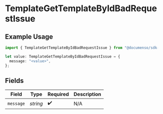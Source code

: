 # TemplateGetTemplateByIdBadRequestIssue

## Example Usage

```typescript
import { TemplateGetTemplateByIdBadRequestIssue } from "@documenso/sdk-typescript/models/errors";

let value: TemplateGetTemplateByIdBadRequestIssue = {
  message: "<value>",
};
```

## Fields

| Field              | Type               | Required           | Description        |
| ------------------ | ------------------ | ------------------ | ------------------ |
| `message`          | *string*           | :heavy_check_mark: | N/A                |